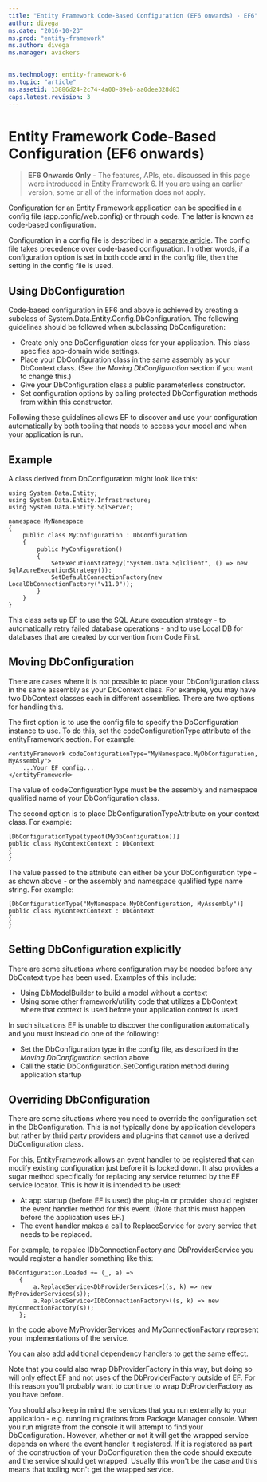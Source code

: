 ```yaml
---
title: "Entity Framework Code-Based Configuration (EF6 onwards) - EF6"
author: divega
ms.date: "2016-10-23"
ms.prod: "entity-framework"
ms.author: divega
ms.manager: avickers
 

ms.technology: entity-framework-6
ms.topic: "article"
ms.assetid: 13886d24-2c74-4a00-89eb-aa0dee328d83
caps.latest.revision: 3
---
```

# Entity Framework Code-Based Configuration (EF6 onwards)
> **EF6 Onwards Only** - The features, APIs, etc. discussed in this page were introduced in Entity Framework 6. If you are using an earlier version, some or all of the information does not apply.  
  
Configuration for an Entity Framework application can be specified in a config file (app.config/web.config) or through code. The latter is known as code-based configuration.  
  
Configuration in a config file is described in a [separate article](../ef6/entity-framework-config-file-settings.md). The config file takes precedence over code-based configuration. In other words, if a configuration option is set in both code and in the config file, then the setting in the config file is used.  
  
## Using DbConfiguration  
  
Code-based configuration in EF6 and above is achieved by creating a subclass of System.Data.Entity.Config.DbConfiguration. The following guidelines should be followed when subclassing DbConfiguration:  
  
- Create only one DbConfiguration class for your application. This class specifies app-domain wide settings.  
- Place your DbConfiguration class in the same assembly as your DbContext class. (See the *Moving DbConfiguration* section if you want to change this.)  
- Give your DbConfiguration class a public parameterless constructor.  
- Set configuration options by calling protected DbConfiguration methods from within this constructor.  
  
Following these guidelines allows EF to discover and use your configuration automatically by both tooling that needs to access your model and when your application is run.  
  
## Example  
  
A class derived from DbConfiguration might look like this:  
  
``` 
using System.Data.Entity; 
using System.Data.Entity.Infrastructure; 
using System.Data.Entity.SqlServer; 
 
namespace MyNamespace 
{ 
    public class MyConfiguration : DbConfiguration 
    { 
        public MyConfiguration() 
        { 
            SetExecutionStrategy("System.Data.SqlClient", () => new SqlAzureExecutionStrategy()); 
            SetDefaultConnectionFactory(new LocalDbConnectionFactory("v11.0")); 
        } 
    } 
}
```  
  
This class sets up EF to use the SQL Azure execution strategy - to automatically retry failed database operations - and to use Local DB for databases that are created by convention from Code First.  
  
## Moving DbConfiguration  
  
There are cases where it is not possible to place your DbConfiguration class in the same assembly as your DbContext class. For example, you may have two DbContext classes each in different assemblies. There are two options for handling this.  
  
The first option is to use the config file to specify the DbConfiguration instance to use. To do this, set the codeConfigurationType attribute of the entityFramework section. For example:  
  
```  
<entityFramework codeConfigurationType="MyNamespace.MyDbConfiguration, MyAssembly"> 
    ...Your EF config... 
</entityFramework>
```  
  
The value of codeConfigurationType must be the assembly and namespace qualified name of your DbConfiguration class.  
  
The second option is to place DbConfigurationTypeAttribute on your context class. For example:  
  
```  
[DbConfigurationType(typeof(MyDbConfiguration))] 
public class MyContextContext : DbContext 
{ 
}
```  
  
The value passed to the attribute can either be your DbConfiguration type - as shown above - or the assembly and namespace qualified type name string. For example:  
  
```  
[DbConfigurationType("MyNamespace.MyDbConfiguration, MyAssembly")] 
public class MyContextContext : DbContext 
{ 
}
```  
  
## Setting DbConfiguration explicitly  
  
There are some situations where configuration may be needed before any DbContext type has been used. Examples of this include:  
  
- Using DbModelBuilder to build a model without a context  
- Using some other framework/utility code that utilizes a DbContext where that context is used before your application context is used  
  
In such situations EF is unable to discover the configuration automatically and you must instead do one of the following:  

- Set the DbConfiguration type in the config file, as described in the *Moving DbConfiguration* section above
- Call the static DbConfiguration.SetConfiguration method during application startup  
  
## Overriding DbConfiguration  
  
There are some situations where you need to override the configuration set in the DbConfiguration. This is not typically done by application developers but rather by thrid party providers and plug-ins that cannot use a derived DbConfiguration class.  
  
For this, EntityFramework allows an event handler to be registered that can modify existing configuration just before it is locked down.  It also provides a sugar method specifically for replacing any service returned by the EF service locator. This is how it is intended to be used:  
  
- At app startup (before EF is used) the plug-in or provider should register the event handler method for this event. (Note that this must happen before the application uses EF.)  
- The event handler makes a call to ReplaceService for every service that needs to be replaced.  
  
For example, to repalce IDbConnectionFactory and DbProviderService you would register a handler something like this:  
  
```  
DbConfiguration.Loaded += (_, a) => 
   { 
       a.ReplaceService<DbProviderServices>((s, k) => new MyProviderServices(s)); 
       a.ReplaceService<IDbConnectionFactory>((s, k) => new MyConnectionFactory(s)); 
   };
```  
  
In the code above MyProviderServices and MyConnectionFactory represent your implementations of the service.  
  
You can also add additional dependency handlers to get the same effect.  
  
Note that you could also wrap DbProviderFactory in this way, but doing so will only effect EF and not uses of the DbProviderFactory outside of EF. For this reason you'll probably want to continue to wrap DbProviderFactory as you have before.  
  
You should also keep in mind the services that you run externally to your application - e.g. running migrations from Package Manager console. When you run migrate from the console it will attempt to find your DbConfiguration. However, whether or not it will get the wrapped service depends on where the event handler it registered. If it is registered as part of the construction of your DbConfiguration then the code should execute and the service should get wrapped. Usually this won't be the case and this means that tooling won't get the wrapped service.  
  